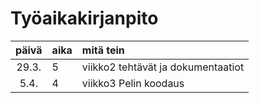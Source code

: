

# Työaikakirjanpito

| päivä | aika | mitä tein  |
| :----:|:-----| :-----|
| 29.3. | 5    | viikko2 tehtävät ja dokumentaatiot |
| 5.4. | 4    | viikko3 Pelin koodaus |
